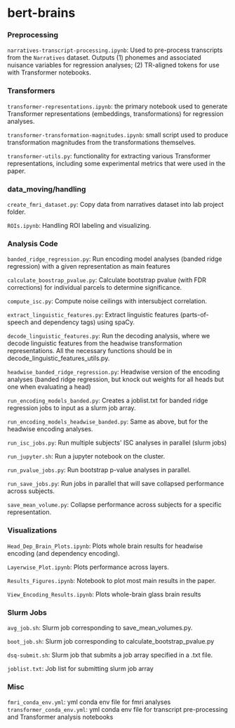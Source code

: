 # bert-brains

### Preprocessing
`narratives-transcript-processing.ipynb`: Used to pre-process transcripts from the `Narratives` dataset. Outputs (1) phonemes and associated nuisance variables for regression analyses; (2) TR-aligned tokens for use with Transformer notebooks.

### Transformers
`transformer-representations.ipynb`: the primary notebook used to generate Transformer representations (embeddings, transformations) for regression analyses.  

`transformer-transformation-magnitudes.ipynb`: small script used to produce transformation magnitudes from the transformations themselves.  

`transformer-utils.py`: functionality for extracting various Transformer representations, including some experimental metrics that were used in the paper.  

### data_moving/handling
`create_fmri_dataset.py`: Copy data from narratives dataset into lab project folder.

`ROIs.ipynb`: Handling ROI labeling and visualizing.

### Analysis Code
`banded_ridge_regression.py`: Run encoding model analyses (banded ridge regression) with a given representation as main features

`calculate_boostrap_pvalue.py`: Calculate bootstrap pvalue (with FDR corrections) for individual parcels to determine significance.

`compute_isc.py`: Compute noise ceilings with intersubject correlation.

`extract_linguistic_features.py`: Extract linguistic features (parts-of-speech and dependency tags) using spaCy.

`decode_linguistic_features.py`: Run the decoding analysis, where we decode linguistic features from the headwise transformation representations. All the necessary functions should be in decode_linguistic_features_utils.py.

`headwise_banded_ridge_regression.py`: Headwise version of the encoding analyses (banded ridge regression, but knock out weights for all heads but one when evaluating a head)

`run_encoding_models_banded.py`: Creates a joblist.txt for banded ridge regression jobs to input as a slurm job array.

`run_encoding_models_headwise_banded.py`: Same as above, but for the headwise encoding analyses.

`run_isc_jobs.py`: Run multiple subjects' ISC analyses in parallel (slurm jobs)

`run_jupyter.sh`: Run a jupyter notebook on the cluster.

`run_pvalue_jobs.py`: Run bootstrap p-value analyses in parallel.

`run_save_jobs.py`: Run jobs in parallel that will save collapsed performance across subjects.

`save_mean_volume.py`: Collapse performance across subjects for a specific representation.



### Visualizations
`Head_Dep_Brain_Plots.ipynb`: Plots whole brain results for headwise encoding (and dependency encoding).

`Layerwise_Plot.ipynb`: Plots performance across layers.

`Results_Figures.ipynb`: Notebook to plot most main results in the paper.

`View_Encoding_Results.ipynb`: Plots whole-brain glass brain results

### Slurm Jobs
`avg_job.sh`: Slurm job corresponding to save_mean_volumes.py.

`boot_job.sh`: Slurm job corresponding to calculate_bootstrap_pvalue.py

`dsq-submit.sh`: Slurm job that submits a job array specified in a .txt file.

`joblist.txt`: Job list for submitting slurm job array


### Misc
`fmri_conda_env.yml`: yml conda env file for fmri analyses  
`transformer_conda_env.yml`: yml conda env file for transcript pre-processing and Transformer analysis notebooks
